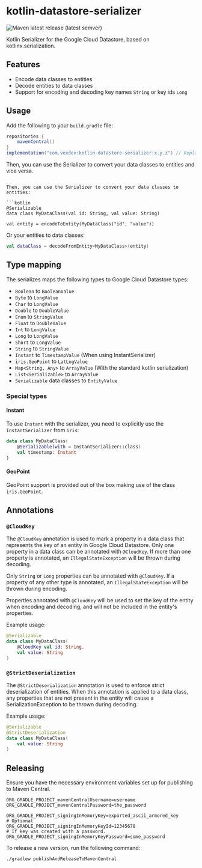# kotlin-datastore-serializer
![Maven latest release (latest semver)](https://img.shields.io/maven-central/v/com.vexdev/kotlin-datastore-serializer)

Kotlin Serializer for the Google Cloud Datastore, based on kotlinx.serialization.

## Features

- Encode data classes to entities
- Decode entities to data classes
- Support for encoding and decoding key names `String` or key ids `Long`

## Usage

Add the following to your `build.gradle` file:

```groovy
repositories {
    mavenCentral()
}
implementation("com.vexdev:kotlin-datastore-serializer:x.y.z") // Replace with the latest version from tags
```

Then, you can use the Serializer to convert your data classes to entities and vice versa.
```

Then, you can use the Serializer to convert your data classes to entities:

```kotlin
@Serializable
data class MyDataClass(val id: String, val value: String)

val entity = encodeToEntity(MyDataClass("id", "value"))
```

Or your entities to data classes:

```kotlin
val dataClass = decodeFromEntity<MyDataClass>(entity)
```

## Type mapping
The serializes maps the following types to Google Cloud Datastore types:
- `Boolean` to `BooleanValue`
- `Byte` to `LongValue`
- `Char` to `LongValue`
- `Double` to `DoubleValue`
- `Enum` to `StringValue`
- `Float` to `DoubleValue`
- `Int` to `LongValue`
- `Long` to `LongValue`
- `Short` to `LongValue`
- `String` to `StringValue`
- `Instant` to `TimestampValue` (When using InstantSerializer)
- `iris.GeoPoint` to `LatLngValue`
- `Map<String, Any>` to `ArrayValue` (With the standard kotlin serialization)
- `List<Serializable>` to `ArrayValue`
- `Serializable` data classes to `EntityValue`

### Special types

#### Instant
To use `Instant` with the serializer, you need to explicitly use the `InstantSerializer` from `iris`:

```kotlin
data class MyDataClass(
    @Serializable(with = InstantSerializer::class)
    val timestamp: Instant
)
``` 

#### GeoPoint
GeoPoint support is provided out of the box making use of the class `iris.GeoPoint`.

## Annotations

### `@CloudKey`

The `@CloudKey` annotation is used to mark a property in a data class that represents the key of an entity in
Google Cloud Datastore. Only one property in a data class can be annotated with `@CloudKey`.
If more than one property is annotated, an `IllegalStateException` will be thrown during decoding.

Only `String` or `Long` properties can be annotated with `@CloudKey`. If a property of any other type is annotated,
an `IllegalStateException` will be thrown during encoding.

Properties annotated with `@CloudKey` will be used to set the key of the entity when encoding and decoding, and will not
be included in the entity's properties.

Example usage:

```kotlin
@Serializable
data class MyDataClass(
    @CloudKey val id: String,
    val value: String
)
```

### `@StrictDeserialization`

The `@StrictDeserialization` annotation is used to enforce strict deserialization of entities.
When this annotation is applied to a data class, any properties that are not present in the entity will cause a
SerializationException to be thrown during decoding.

Example usage:

```kotlin
@Serializable
@StrictDeserialization
data class MyDataClass(
    val value: String
)
```

## Releasing

Ensure you have the necessary environment variables set up for publishing to Maven Central.
```properties
ORG_GRADLE_PROJECT_mavenCentralUsername=username
ORG_GRADLE_PROJECT_mavenCentralPassword=the_password

ORG_GRADLE_PROJECT_signingInMemoryKey=exported_ascii_armored_key
# Optional
ORG_GRADLE_PROJECT_signingInMemoryKeyId=12345678
# If key was created with a password.
ORG_GRADLE_PROJECT_signingInMemoryKeyPassword=some_password
```

To release a new version, run the following command:

```bash
./gradlew publishAndReleaseToMavenCentral
```